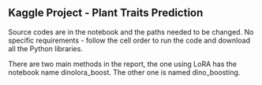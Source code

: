 ## Kaggle Project - Plant Traits Prediction
Source codes are in the notebook and the paths needed to be changed. No specific requirements - follow the cell order to run the code and download all the Python libraries.

There are two main methods in the report, the one using LoRA has the notebook name dinolora_boost. The other one is named dino_boosting.

